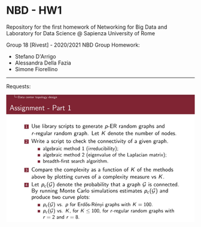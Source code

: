 # NBD - HW1
Repository for the first homework of Networking for Big Data and Laboratory for Data Science @ Sapienza University of Rome

Group 18 [Rivest] - 2020/2021 NBD Group Homework:
- Stefano D'Arrigo
- Alessandra Della Fazia
- Simone Fiorellino

---

Requests: 

![](./images/hw1.JPG)
